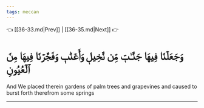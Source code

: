 ```yaml
---
tags: meccan
---
```


👈 [[36-33.md|Prev]] | [[36-35.md|Next]] 👉

# وَجَعَلۡنَا فِيهَا جَنَّـٰتٖ مِّن نَّخِيلٖ وَأَعۡنَٰبٖ وَفَجَّرۡنَا فِيهَا مِنَ ٱلۡعُيُونِ

And We placed therein gardens of palm trees and grapevines and caused to burst forth therefrom some springs

---

